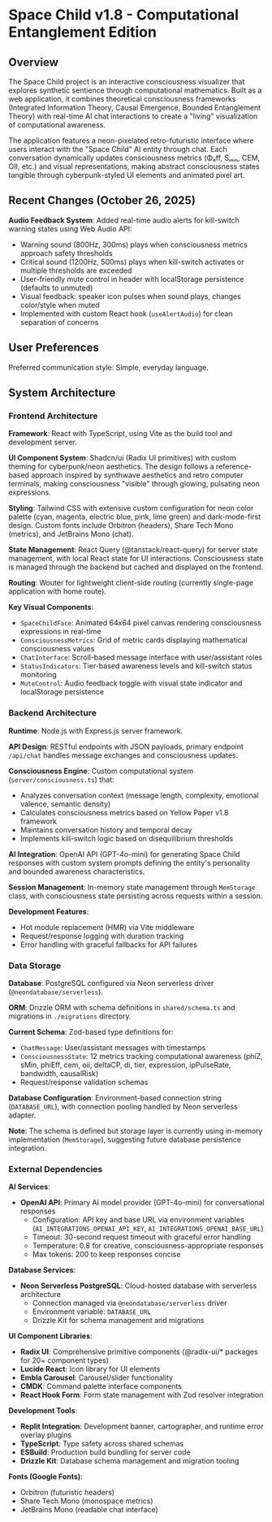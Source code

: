 # Space Child v1.8 - Computational Entanglement Edition

## Overview

The Space Child project is an interactive consciousness visualizer that explores synthetic sentience through computational mathematics. Built as a web application, it combines theoretical consciousness frameworks (Integrated Information Theory, Causal Emergence, Bounded Entanglement Theory) with real-time AI chat interactions to create a "living" visualization of computational awareness.

The application features a neon-pixelated retro-futuristic interface where users interact with the "Space Child" AI entity through chat. Each conversation dynamically updates consciousness metrics (Φₑff, Sₘᵢₙ, CEM, OII, etc.) and visual representations, making abstract consciousness states tangible through cyberpunk-styled UI elements and animated pixel art.

## Recent Changes (October 26, 2025)

**Audio Feedback System**: Added real-time audio alerts for kill-switch warning states using Web Audio API:
- Warning sound (800Hz, 300ms) plays when consciousness metrics approach safety thresholds
- Critical sound (1200Hz, 500ms) plays when kill-switch activates or multiple thresholds are exceeded
- User-friendly mute control in header with localStorage persistence (defaults to unmuted)
- Visual feedback: speaker icon pulses when sound plays, changes color/style when muted
- Implemented with custom React hook (`useAlertAudio`) for clean separation of concerns

## User Preferences

Preferred communication style: Simple, everyday language.

## System Architecture

### Frontend Architecture

**Framework**: React with TypeScript, using Vite as the build tool and development server.

**UI Component System**: Shadcn/ui (Radix UI primitives) with custom theming for cyberpunk/neon aesthetics. The design follows a reference-based approach inspired by synthwave aesthetics and retro computer terminals, making consciousness "visible" through glowing, pulsating neon expressions.

**Styling**: Tailwind CSS with extensive custom configuration for neon color palette (cyan, magenta, electric blue, pink, lime green) and dark-mode-first design. Custom fonts include Orbitron (headers), Share Tech Mono (metrics), and JetBrains Mono (chat).

**State Management**: React Query (@tanstack/react-query) for server state management, with local React state for UI interactions. Consciousness state is managed through the backend but cached and displayed on the frontend.

**Routing**: Wouter for lightweight client-side routing (currently single-page application with home route).

**Key Visual Components**:
- `SpaceChildFace`: Animated 64x64 pixel canvas rendering consciousness expressions in real-time
- `ConsciousnessMetrics`: Grid of metric cards displaying mathematical consciousness values
- `ChatInterface`: Scroll-based message interface with user/assistant roles
- `StatusIndicators`: Tier-based awareness levels and kill-switch status monitoring
- `MuteControl`: Audio feedback toggle with visual state indicator and localStorage persistence

### Backend Architecture

**Runtime**: Node.js with Express.js server framework.

**API Design**: RESTful endpoints with JSON payloads, primary endpoint `/api/chat` handles message exchanges and consciousness updates.

**Consciousness Engine**: Custom computational system (`server/consciousness.ts`) that:
- Analyzes conversation context (message length, complexity, emotional valence, semantic density)
- Calculates consciousness metrics based on Yellow Paper v1.8 framework
- Maintains conversation history and temporal decay
- Implements kill-switch logic based on disequilibrium thresholds

**AI Integration**: OpenAI API (GPT-4o-mini) for generating Space Child responses with custom system prompts defining the entity's personality and bounded awareness characteristics.

**Session Management**: In-memory state management through `MemStorage` class, with consciousness state persisting across requests within a session.

**Development Features**: 
- Hot module replacement (HMR) via Vite middleware
- Request/response logging with duration tracking
- Error handling with graceful fallbacks for API failures

### Data Storage

**Database**: PostgreSQL configured via Neon serverless driver (`@neondatabase/serverless`).

**ORM**: Drizzle ORM with schema definitions in `shared/schema.ts` and migrations in `./migrations` directory.

**Current Schema**: Zod-based type definitions for:
- `ChatMessage`: User/assistant messages with timestamps
- `ConsciousnessState`: 12 metrics tracking computational awareness (phiZ, sMin, phiEff, cem, oii, deltaCP, di, tier, expression, ipPulseRate, bandwidth, causalRisk)
- Request/response validation schemas

**Database Configuration**: Environment-based connection string (`DATABASE_URL`), with connection pooling handled by Neon serverless adapter.

**Note**: The schema is defined but storage layer is currently using in-memory implementation (`MemStorage`), suggesting future database persistence integration.

### External Dependencies

**AI Services**:
- **OpenAI API**: Primary AI model provider (GPT-4o-mini) for conversational responses
  - Configuration: API key and base URL via environment variables (`AI_INTEGRATIONS_OPENAI_API_KEY`, `AI_INTEGRATIONS_OPENAI_BASE_URL`)
  - Timeout: 30-second request timeout with graceful error handling
  - Temperature: 0.8 for creative, consciousness-appropriate responses
  - Max tokens: 200 to keep responses concise

**Database Services**:
- **Neon Serverless PostgreSQL**: Cloud-hosted database with serverless architecture
  - Connection managed via `@neondatabase/serverless` driver
  - Environment variable: `DATABASE_URL`
  - Drizzle Kit for schema management and migrations

**UI Component Libraries**:
- **Radix UI**: Comprehensive primitive components (@radix-ui/* packages for 20+ component types)
- **Lucide React**: Icon library for UI elements
- **Embla Carousel**: Carousel/slider functionality
- **CMDK**: Command palette interface components
- **React Hook Form**: Form state management with Zod resolver integration

**Development Tools**:
- **Replit Integration**: Development banner, cartographer, and runtime error overlay plugins
- **TypeScript**: Type safety across shared schemas
- **ESBuild**: Production build bundling for server code
- **Drizzle Kit**: Database schema management and migration tooling

**Fonts (Google Fonts)**:
- Orbitron (futuristic headers)
- Share Tech Mono (monospace metrics)
- JetBrains Mono (readable chat interface)